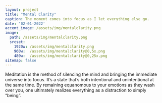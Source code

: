 ```yaml
---
layout: project
title: "Mental Clarity"
caption: The moment comes into focus as I let everything else go.
date: '02-01-2022'
accent_image: /assets/img/mentalclarity.png   
image: 
  path: /assets/img/mentalclarity.png
  srcset: 
    1920w: /assets/img/mentalclarity.png
    960w:  /assets/img/mentalclarity@0,5x.png
    480w:  /assets/img/mentalclarity@0,25x.png
sitemap: false
---
```


  Meditation is the method of silencing the mind and bringing the immediate universe into focus. It’s a state that’s both intentional and unintentional at the same time. By remaining equanomous to your emotions as they wash over you, one ultimately realizes everything as a distraction to simply “being”.